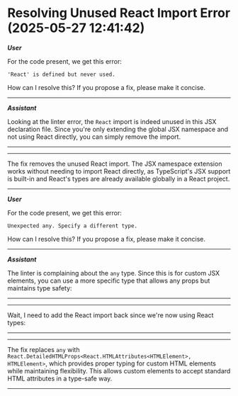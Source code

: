 <!-- Generated by SpecStory -->

# Resolving Unused React Import Error (2025-05-27 12:41:42)

_**User**_

For the code present, we get this error:
```
'React' is defined but never used.
```
How can I resolve this? If you propose a fix, please make it concise.

---

_**Assistant**_

Looking at the linter error, the `React` import is indeed unused in this JSX declaration file. Since you're only extending the global JSX namespace and not using React directly, you can simply remove the import.

---



---

The fix removes the unused React import. The JSX namespace extension works without needing to import React directly, as TypeScript's JSX support is built-in and React's types are already available globally in a React project.

---

_**User**_

For the code present, we get this error:
```
Unexpected any. Specify a different type.
```
How can I resolve this? If you propose a fix, please make it concise.

---

_**Assistant**_

The linter is complaining about the `any` type. Since this is for custom JSX elements, you can use a more specific type that allows any props but maintains type safety:

---



---

Wait, I need to add the React import back since we're now using React types:

---



---

The fix replaces `any` with `React.DetailedHTMLProps<React.HTMLAttributes<HTMLElement>, HTMLElement>`, which provides proper typing for custom HTML elements while maintaining flexibility. This allows custom elements to accept standard HTML attributes in a type-safe way.

---

